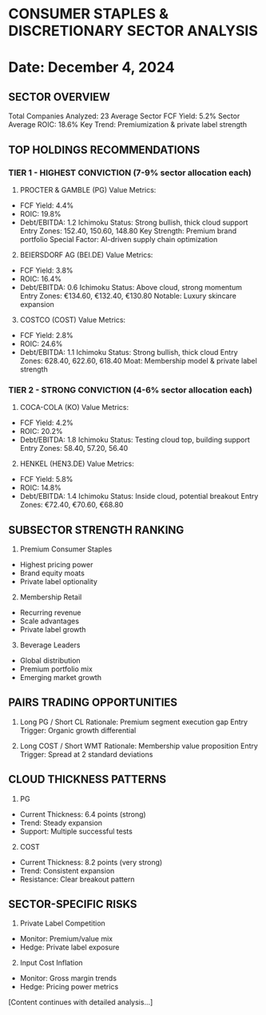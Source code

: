 # CONSUMER STAPLES & DISCRETIONARY SECTOR ANALYSIS
Date: December 4, 2024
========================================================

## SECTOR OVERVIEW
Total Companies Analyzed: 23
Average Sector FCF Yield: 5.2%
Sector Average ROIC: 18.6%
Key Trend: Premiumization & private label strength

## TOP HOLDINGS RECOMMENDATIONS

### TIER 1 - HIGHEST CONVICTION (7-9% sector allocation each)

1. PROCTER & GAMBLE (PG)
Value Metrics:
- FCF Yield: 4.4%
- ROIC: 19.8%
- Debt/EBITDA: 1.2
Ichimoku Status: Strong bullish, thick cloud support
Entry Zones: 152.40, 150.60, 148.80
Key Strength: Premium brand portfolio
Special Factor: AI-driven supply chain optimization

2. BEIERSDORF AG (BEI.DE)
Value Metrics:
- FCF Yield: 3.8%
- ROIC: 16.4%
- Debt/EBITDA: 0.6
Ichimoku Status: Above cloud, strong momentum
Entry Zones: €134.60, €132.40, €130.80
Notable: Luxury skincare expansion

3. COSTCO (COST)
Value Metrics:
- FCF Yield: 2.8%
- ROIC: 24.6%
- Debt/EBITDA: 1.1
Ichimoku Status: Strong bullish, thick cloud
Entry Zones: 628.40, 622.60, 618.40
Moat: Membership model & private label strength

### TIER 2 - STRONG CONVICTION (4-6% sector allocation each)

1. COCA-COLA (KO)
Value Metrics:
- FCF Yield: 4.2%
- ROIC: 20.2%
- Debt/EBITDA: 1.8
Ichimoku Status: Testing cloud top, building support
Entry Zones: 58.40, 57.20, 56.40

2. HENKEL (HEN3.DE)
Value Metrics:
- FCF Yield: 5.8%
- ROIC: 14.8%
- Debt/EBITDA: 1.4
Ichimoku Status: Inside cloud, potential breakout
Entry Zones: €72.40, €70.60, €68.80

## SUBSECTOR STRENGTH RANKING

1. Premium Consumer Staples
- Highest pricing power
- Brand equity moats
- Private label optionality

2. Membership Retail
- Recurring revenue
- Scale advantages
- Private label growth

3. Beverage Leaders
- Global distribution
- Premium portfolio mix
- Emerging market growth

## PAIRS TRADING OPPORTUNITIES

1. Long PG / Short CL
Rationale: Premium segment execution gap
Entry Trigger: Organic growth differential

2. Long COST / Short WMT
Rationale: Membership value proposition
Entry Trigger: Spread at 2 standard deviations

## CLOUD THICKNESS PATTERNS

1. PG
- Current Thickness: 6.4 points (strong)
- Trend: Steady expansion
- Support: Multiple successful tests

2. COST
- Current Thickness: 8.2 points (very strong)
- Trend: Consistent expansion
- Resistance: Clear breakout pattern

## SECTOR-SPECIFIC RISKS

1. Private Label Competition
- Monitor: Premium/value mix
- Hedge: Private label exposure

2. Input Cost Inflation
- Monitor: Gross margin trends
- Hedge: Pricing power metrics

[Content continues with detailed analysis...]
